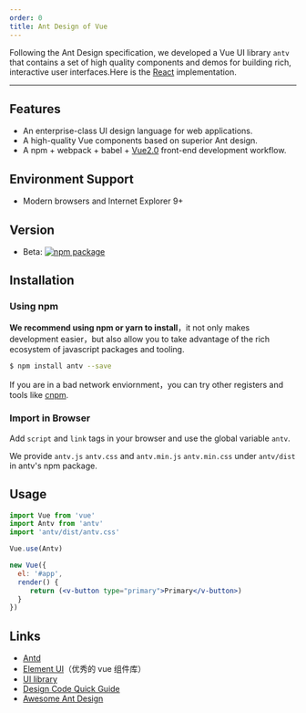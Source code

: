 ```yaml
---
order: 0
title: Ant Design of Vue
---
```


Following the Ant Design specification, we developed a Vue UI library `antv` that contains a set of high quality components and demos for building rich, interactive user interfaces.Here is the [React](https://ant.design/docs/react/introduce) implementation.

<style>
.pic-plus > * {
  display: inline-block!important;
  vertical-align: middle;
}
.pic-plus span {
  font-size: 30px;
  color: #aaa;
  margin: 0 20px;
}
</style>

---

## Features

- An enterprise-class UI design language for web applications.
- A high-quality Vue components based on superior Ant design.
- A npm + webpack + babel + [Vue2.0](https://vuejs.org) front-end development workflow.

## Environment Support

* Modern browsers and Internet Explorer 9+

## Version

- Beta: [![npm package](https://img.shields.io/npm/v/antv.svg?style=flat-square)](https://www.npmjs.org/package/antv)

## Installation

### Using npm

**We recommend using npm or yarn to install**，it not only makes development easier，but also allow you to take advantage of the rich ecosystem of javascript packages and tooling.

```bash
$ npm install antv --save
```

If you are in a bad network enviornment，you can try other registers and tools like [cnpm](https://github.com/cnpm/cnpm).

### Import in Browser

Add `script` and `link` tags in your browser and use the global variable `antv`.

We provide `antv.js` `antv.css` and `antv.min.js` `antv.min.css` under `antv/dist` in antv's npm package.

## Usage

```jsx
import Vue from 'vue'
import Antv from 'antv'
import 'antv/dist/antv.css'

Vue.use(Antv)

new Vue({
  el: '#app',
  render() {
     return (<v-button type="primary">Primary</v-button>)
  }
})
```

## Links

- [Antd](http://ant.design/)
- [Element UI](http://element.eleme.io)（优秀的 vue 组件库）
- [UI library](/docs/Vue/introduce)
- [Design Code Quick Guide](https://github.com/ant-design/ant-design/wiki/Ant-Design-%E8%AE%BE%E8%AE%A1%E5%9F%BA%E7%A1%80%E7%AE%80%E7%89%88)
- [Awesome Ant Design](https://github.com/websemantics/awesome-ant-design)
